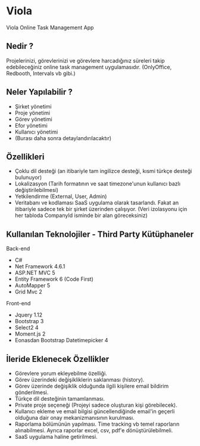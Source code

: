 # Viola
Viola Online Task Management App

## Nedir ?
Projelerinizi, görevlerinizi ve görevlere harcadığınız süreleri takip edebileceğiniz online task management uygulamasıdır. (OnlyOffice, Redbooth, Intervals vb gibi.)

## Neler Yapılabilir ?
- Şirket yönetimi
- Proje yönetimi
- Görev yönetimi
- Efor yönetimi
- Kullanıcı yönetimi
- (Burası daha sonra detaylandırılacaktır)

## Özellikleri
- Çoklu dil desteği (an itibariyle tam ingilizce desteği, kısmi türkçe desteği bulunuyor)
- Lokalizasyon (Tarih formatının ve saat timezone'unun kullanıcı bazlı değiştirilebilmesi)
- Yetkilendirme (External, User, Admin)
- Veritabanı ve kodlaması SaaS uygulama olarak tasarlandı. Fakat an itibariyle sadece tek bir şirket üzerinden çalışıyor. (Veri izolasyonu için her tabloda CompanyId isminde bir alan göreceksiniz)

## Kullanılan Teknolojiler - Third Party Kütüphaneler
Back-end
- C#
- Net Framework 4.6.1
- ASP.NET MVC 5
- Entity Framework 6 (Code First)
- AutoMapper 5
- Grid Mvc 2

Front-end
- Jquery 1.12
- Bootstrap 3
- Select2 4
- Moment.js 2
- Eonasdan Bootstrap Datetimepicker 4


## İleride Eklenecek Özellikler
- Görevlere yorum ekleyebilme özelliği.
- Görev üzerindeki değişikliklerin saklanması (history).
- Görev üzerinde değişiklik olduğunda ilgili kişilere email bildirim gönderilmesi.
- Türkçe dil desteğinin tamamlanması.
- Private proje seçeneği (Projeyi sadece oluşturan kişi görebilecek).
- Kullanıcı ekleme ve email bilgisi güncellendiğinde email'in geçerli olduğuna dair onay mekanizmanısının kurulması.
- Raporlama bölümünün yapılması. Time tracking vb temel raporların alınabilmesi. Ayrıca raporlar excel, csv, pdf'e dönüştürülebilmeli.
- SaaS uygulama haline getirilmesi.
